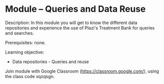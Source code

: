 # Module – Queries and Data Reuse

Description: In this module you will get to know the different data repositories and experience the use of Plazi's Treatment Bank for queries and searches.

Prerequisites: none.

Learning objective: 
- Data repositories - Queries and reuse

Join module with Google Classroom (https://classroom.google.com/), using the class code xqzqsgn.
